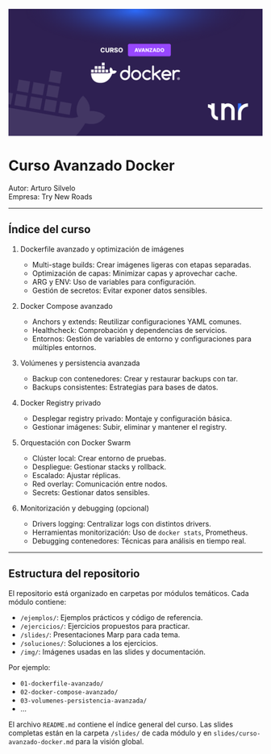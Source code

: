 ![banner](img/banner.png)

# Curso Avanzado Docker

Autor: Arturo Silvelo  
Empresa: Try New Roads

---

## Índice del curso

1. Dockerfile avanzado y optimización de imágenes

   - Multi-stage builds: Crear imágenes ligeras con etapas separadas.
   - Optimización de capas: Minimizar capas y aprovechar cache.
   - ARG y ENV: Uso de variables para configuración.
   - Gestión de secretos: Evitar exponer datos sensibles.

2. Docker Compose avanzado

   - Anchors y extends: Reutilizar configuraciones YAML comunes.
   - Healthcheck: Comprobación y dependencias de servicios.
   - Entornos: Gestión de variables de entorno y configuraciones para múltiples entornos.

3. Volúmenes y persistencia avanzada

   - Backup con contenedores: Crear y restaurar backups con tar.
   - Backups consistentes: Estrategias para bases de datos.

4. Docker Registry privado

   - Desplegar registry privado: Montaje y configuración básica.
   - Gestionar imágenes: Subir, eliminar y mantener el registry.

5. Orquestación con Docker Swarm

   - Clúster local: Crear entorno de pruebas.
   - Despliegue: Gestionar stacks y rollback.
   - Escalado: Ajustar réplicas.
   - Red overlay: Comunicación entre nodos.
   - Secrets: Gestionar datos sensibles.

6. Monitorización y debugging (opcional)
   - Drivers logging: Centralizar logs con distintos drivers.
   - Herramientas monitorización: Uso de `docker stats`, Prometheus.
   - Debugging contenedores: Técnicas para análisis en tiempo real.

---

## Estructura del repositorio

El repositorio está organizado en carpetas por módulos temáticos. Cada módulo contiene:

- `/ejemplos/`: Ejemplos prácticos y código de referencia.
- `/ejercicios/`: Ejercicios propuestos para practicar.
- `/slides/`: Presentaciones Marp para cada tema.
- `/soluciones/`: Soluciones a los ejercicios.
- `/img/`: Imágenes usadas en las slides y documentación.

Por ejemplo:

- `01-dockerfile-avanzado/`
- `02-docker-compose-avanzado/`
- `03-volumenes-persistencia-avanzada/`
- ...

El archivo `README.md` contiene el índice general del curso. Las slides completas están en la carpeta `/slides/` de cada módulo y en `slides/curso-avanzado-docker.md` para la visión global.
